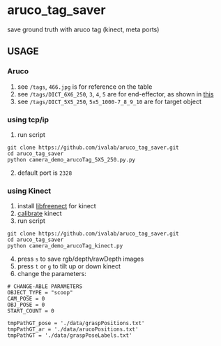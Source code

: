 # aruco_tag_saver
save ground truth with aruco tag (kinect, meta ports)

## USAGE

### Aruco
1. see `/tags`, `466.jpg` is for reference on the table
2. see `/tags/DICT_6X6_250`, `3`, `4`, `5` are for end-effector, as shown in [this](https://github.com/ivalab/aruco_tag_saver/blob/master/imgs/pic_0001.png)
3. see `/tags/DICT_5X5_250`, `5x5_1000-7_8_9_10` are for target object

### using tcp/ip
1. run script
```
git clone https://github.com/ivalab/aruco_tag_saver.git
cd aruco_tag_saver
python camera_demo_arucoTag_5X5_250.py.py
```
2. default port is `2328`

### using Kinect
1. install [libfreenect](https://naman5.wordpress.com/2014/06/24/experimenting-with-kinect-using-opencv-python-and-open-kinect-libfreenect/) for kinect 
2. [calibrate](http://rgbdemo.org/index.php/Documentation/KinectCalibrationTheory) kinect
3. run script
```
git clone https://github.com/ivalab/aruco_tag_saver.git
cd aruco_tag_saver
python camera_demo_arucoTag_kinect.py
```
4. press `s` to save rgb/depth/rawDepth images
5. press `t` or `g` to tilt up or down kinect
6. change the parameters:
```
# CHANGE-ABLE PARAMETERS
OBJECT_TYPE = "scoop"
CAM_POSE = 0
OBJ_POSE = 0
START_COUNT = 0

tmpPathGT_pose = './data/graspPositions.txt'
tmpPathGT_ar = './data/arucoPositions.txt'
tmpPathGT = './data/graspPoseLabels.txt'
```
